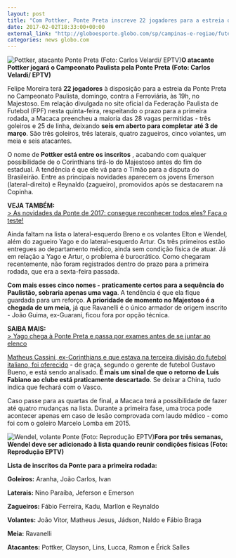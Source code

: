 ```yaml
---
layout: post
title: "Com Pottker, Ponte Preta inscreve 22 jogadores para a estreia do Paulistão "
date: 2017-02-02T18:33:00+00:00
external_link: "http://globoesporte.globo.com/sp/campinas-e-regiao/futebol/times/ponte-preta/noticia/2017/02/com-pottker-ponte-preta-inscreve-22-jogadores-para-estreia-do-paulistao.html"
categories: news globo.com
---
```

 ![Pottker, atacante Ponte Preta (Foto: Carlos Velardi/ EPTV)](http://s2.glbimg.com/wQfeRXrPz0M7Q1RWtJ5Un1lzHJE=/276x0:1048x592/300x230/s.glbimg.com/es/ge/f/original/2017/01/16/pottker..jpg "Pottker, atacante Ponte Preta (Foto: Carlos Velardi/ EPTV)")**O atacante Pottker jogará o Campeonato Paulista pela Ponte Preta (Foto: Carlos Velardi/ EPTV)**

Felipe Moreira terá **22 jogadores** à disposição para a estreia da Ponte Preta no Campeonato Paulista, domingo, contra a Ferroviária, às 19h, no Majestoso. Em relação divulgada no site oficial da Federação Paulista de Futebol (FPF) nesta quinta-feira, respeitando o prazo para a primeira rodada, a Macaca preencheu a maioria das 28 vagas permitidas - três goleiros e 25 de linha, deixando **seis em aberto para completar até 3 de março**. São três goleiros, três laterais, quatro zagueiros, cinco volantes, um meia e seis atacantes.&nbsp;

O nome de **Pottker está entre os inscritos** , acabando com qualquer possibilidade de o Corinthians tirá-lo do Majestoso antes do fim do estadual. A tendência é que ele vá para o Timão para a disputa do Brasileirão. Entre as principais novidades aparecem os jovens Emerson (lateral-direito) e Reynaldo (zagueiro), promovidos após se destacarem na Copinha.&nbsp;

**VEJA TAMBÉM:**  
[\> As novidades da Ponte de 2017: consegue reconhecer todos eles? Faça o teste!](http://app.globoesporte.globo.com/sp/campinas-e-regiao/futebol/times/ponte-preta/as-novidades-da-ponte-de-2017-consegue-reconhecer-/)

Ainda faltam na lista o lateral-esquerdo Breno e os volantes Elton e Wendel, além do zagueiro Yago e do lateral-esquerdo Artur. Os três primeiros estão entregues ao departamento médico, ainda sem condição física de atuar. Já em relação a Yago e Artur, o problema é burocrático. Como chegaram recentemente, não foram registrados dentro do prazo para a primeira rodada, que era a sexta-feira passada.&nbsp;

**Com mais esses cinco nomes - praticamente certos para a sequência do Paulistão, sobraria apenas uma vaga**. A tendência é que ela fique guardada para um reforço. **A prioridade de momento no Majestoso é a chegada de um meia,** já que Ravanelli é o único armador de origem inscrito - João Guima, ex-Guarani, ficou fora por opção técnica.&nbsp;

**SAIBA MAIS:**  
[\>&nbsp;Yago chega à Ponte Preta e passa por exames antes de se juntar ao elenco](http://globoesporte.globo.com/sp/campinas-e-regiao/futebol/times/ponte-preta/noticia/2017/02/yago-chega-ponte-preta-e-passa-por-exames-antes-de-se-juntar-ao-elenco.html)

[Matheus Cassini, ex-Corinthians e que estava na terceira divisão do futebol italiano, foi oferecido](http://globoesporte.globo.com/sp/campinas-e-regiao/futebol/noticia/2017/01/em-busca-de-meia-ponte-analisa-matheus-cassini-ex-corinthians.html) - de graça, segundo o gerente de futebol Gustavo Bueno, e está sendo analisado. **É mais um sinal de que o retorno de Luis Fabiano ao clube está praticamente descartado**. Se deixar a China, tudo indica que fechará com o Vasco.

Caso passe para as quartas de final, a Macaca terá a possibilidade de fazer até quatro mudanças na lista. Durante a primeira fase, uma troca pode acontecer apenas em caso de lesão comprovada com laudo médico - como foi com o goleiro Marcelo Lomba em 2015.&nbsp;

 ![Wendel, volante Ponte (Foto: Reprodução EPTV)](http://s2.glbimg.com/0lFszDL7GvXiRPBqJIJQPd6_BkU=/0x25:1043x569/690x360/s.glbimg.com/es/ge/f/original/2016/07/15/wendel.3.jpg "Wendel, volante Ponte (Foto: Reprodução EPTV)")**Fora por três semanas, Wendel deve ser adicionado à lista quando reunir condições físicas (Foto: Reprodução EPTV)**

**Lista de inscritos da Ponte para a primeira rodada:&nbsp;**  
  
**Goleiros:** Aranha, João Carlos, Ivan  
  
**Laterais:** Nino Paraíba, Jeferson e Emerson  
  
**Zagueiros:** Fábio Ferreira, Kadu, Marllon e Reynaldo  
  
**Volantes:** João Vitor, Matheus Jesus, Jádson, Naldo e Fábio Braga  
  
**Meia:** Ravanelli  
  
**Atacantes:** Pottker, Clayson, Lins, Lucca, Ramon e Érick Salles

